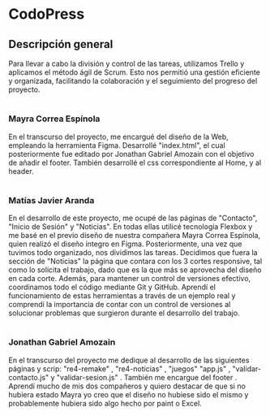 # CodoPress
## Descripción general
Para llevar a cabo la división y control de las tareas, utilizamos Trello y aplicamos el método ágil de Scrum. Esto nos permitió una gestión eficiente y organizada, facilitando la colaboración y el seguimiento del progreso del proyecto.
#
### Mayra Correa Espínola
En el transcurso del proyecto, me encargué del diseño de la Web, empleando la herramienta
 Figma.
Desarrollé "index.html", el cual posteriormente fue editado por Jonathan Gabriel Amozain con el objetivo de añadir el footer. 
También desarrollé el css correspondiente al Home, y al header.
#
### Matías Javier Aranda
En el desarrollo de este proyecto, me ocupé de las páginas de "Contacto", "Inicio de Sesión" y "Noticias". En todas ellas utilicé tecnología Flexbox y me basé en el previo diseño de nuestra compañera Mayra Correa Espínola, quien realizó el diseño íntegro en Figma. Posteriormente, una vez que tuvimos todo organizado, nos dividimos las tareas. Decidimos que fuera la sección de "Noticias" la página que contara con los 3 cortes responsive, tal como lo solicita el trabajo, dado que es la que más se aprovecha del diseño en cada corte.
Además, para mantener un control de versiones efectivo, coordinamos todo el código mediante Git y GitHub. Aprendí el funcionamiento de estas herramientas a través de un ejemplo real y comprendí la importancia de contar con un control de versiones al solucionar problemas que surgieron durante el desarrollo del trabajo.
#
### Jonathan Gabriel Amozain 
En el transcurso del proyecto me dedique al desarrollo de las siguientes páginas y scrip: "re4-remake" , "re4-noticias" , "juegos" "app.js"  , "validar-contacto.js" y "validar-sesion.js" . También me encargue del footer .
Aprendí mucho de mis dos compañeros y quiero destacar de que si no hubiera estado Mayra yo creo que el diseño no hubiese sido el mismo y probablemente hubiera sido algo hecho por paint o Excel.
